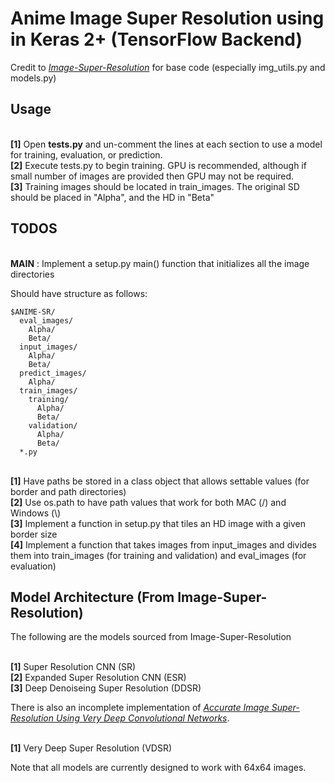 # Anime Image Super Resolution using in Keras 2+ (TensorFlow Backend)

Credit to
<i><a href="https://github.com/titu1994/Image-Super-Resolution">Image-Super-Resolution</a></i>
for base code (especially img_utils.py and models.py)

## Usage

<br><b>[1]</b> Open <b>tests.py</b> and un-comment the lines at each section to use a model for training, evaluation, or prediction.
<br><b>[2]</b> Execute tests.py to begin training. GPU is recommended, although if small number of images are provided then GPU may not be required.
<br><b>[3]</b> Training images should be located in train_images. The original SD should be placed in "Alpha", and the HD in "Beta"


## TODOS


<br><b>MAIN</b> : Implement a setup.py main() function that initializes all the image directories

Should have structure as follows:

```
$ANIME-SR/   
  eval_images/    
    Alpha/    
    Beta/   
  input_images/   
    Alpha/    
    Beta/   
  predict_images/   
    Alpha/    
  train_images/   
    training/   
      Alpha/    
      Beta/   
    validation/       
      Alpha/    
      Beta/   
  *.py
```


<br><b>[1]</b> Have paths be stored in a class object that allows settable values (for border and path directories)
<br><b>[2]</b> Use os.path to have path values that work for both MAC (/) and Windows (\\)
<br><b>[3]</b> Implement a function in setup.py that tiles an HD image with a given border size
<br><b>[4]</b> Implement a function that takes images from input_images and divides them into train_images (for training and validation) and eval_images (for evaluation)


## Model Architecture (From Image-Super-Resolution)

The following are the models sourced from Image-Super-Resolution

<br><b>[1]</b> Super Resolution CNN (SR)
<br><b>[2]</b> Expanded Super Resolution CNN (ESR)
<br><b>[3]</b> Deep Denoiseing Super Resolution (DDSR)

There is also an incomplete implementation of <i><a href="https://arxiv.org/abs/1511.04587">Accurate Image Super-Resolution Using Very Deep Convolutional Networks</a></i>.

<br><b>[1]</b> Very Deep Super Resolution (VDSR)

Note that all models are currently designed to work with 64x64 images.
